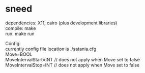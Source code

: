 # sneed

dependencies: X11, cairo (plus development libraries)  
compile: make  
run: make run  

Config:  
currently config file location is ./satania.cfg  
Move=BOOL  
MoveIntervalStart=INT  // does not apply when Move set to false  
MoveIntervalStop=INT   // does not apply when Move set to false  
